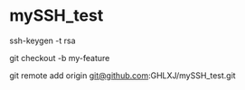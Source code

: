 # mySSH_test
ssh-keygen -t rsa

git checkout -b my-feature

git remote add origin git@github.com:GHLXJ/mySSH_test.git
